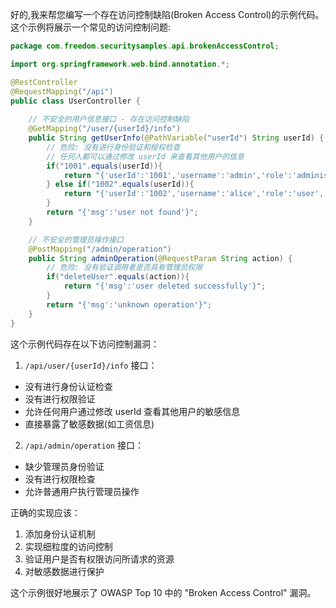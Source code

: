 好的,我来帮您编写一个存在访问控制缺陷(Broken Access Control)的示例代码。这个示例将展示一个常见的访问控制问题:

```java
package com.freedom.securitysamples.api.brokenAccessControl;

import org.springframework.web.bind.annotation.*;

@RestController
@RequestMapping("/api")
public class UserController {
    
    // 不安全的用户信息接口 - 存在访问控制缺陷
    @GetMapping("/user/{userId}/info")
    public String getUserInfo(@PathVariable("userId") String userId) {
        // 危险: 没有进行身份验证和授权检查
        // 任何人都可以通过修改 userId 来查看其他用户的信息
        if("1001".equals(userId)){
            return "{'userId':'1001','username':'admin','role':'administrator','salary':'50000'}";
        } else if("1002".equals(userId)){
            return "{'userId':'1002','username':'alice','role':'user','salary':'30000'}";
        }
        return "{'msg':'user not found'}";
    }

    // 不安全的管理员操作接口
    @PostMapping("/admin/operation")
    public String adminOperation(@RequestParam String action) {
        // 危险: 没有验证调用者是否具有管理员权限
        if("deleteUser".equals(action)){
            return "{'msg':'user deleted successfully'}";
        }
        return "{'msg':'unknown operation'}";
    }
}
```

这个示例代码存在以下访问控制漏洞：

1. `/api/user/{userId}/info` 接口：
- 没有进行身份认证检查
- 没有进行权限验证
- 允许任何用户通过修改 userId 查看其他用户的敏感信息
- 直接暴露了敏感数据(如工资信息)

2. `/api/admin/operation` 接口：
- 缺少管理员身份验证
- 没有进行权限检查
- 允许普通用户执行管理员操作

正确的实现应该：
1. 添加身份认证机制
2. 实现细粒度的访问控制
3. 验证用户是否有权限访问所请求的资源
4. 对敏感数据进行保护

这个示例很好地展示了 OWASP Top 10 中的 "Broken Access Control" 漏洞。
